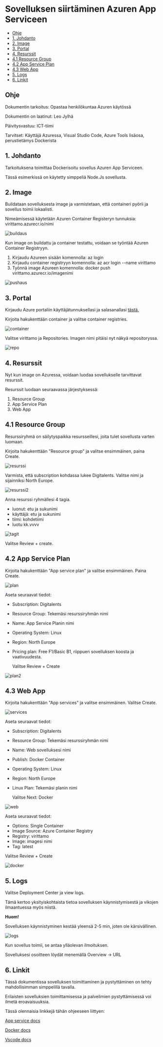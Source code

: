  <h1>Sovelluksen siirtäminen Azuren App Serviceen</h1>


- [Ohje](#ohje)
- [1. Johdanto](#1-johdanto)
- [2. Image](#2-image)
- [3. Portal](#3-portal)
- [4. Resurssit](#4-resurssit)
- [4.1 Resource Group](#41-resource-group)
- [4.2 App Service Plan](#42-app-service-plan)
- [4.3 Web App](#43-web-app)
- [5. Logs](#5-logs)
- [6. Linkit](#6-linkit)
  


## Ohje

Dokumentin tarkoitus: Opastaa henkilökuntaa Azuren käytössä

Dokumentin on laatinut: Leo Jylhä

Päivitysvastuu: ICT-tiimi

Tarvitset: Käyttäjä Azuressa, Visual Studio Code, Azure Tools lisäosa, perustietämys Dockerista

## 1. Johdanto


Tarkoituksena toimittaa Dockerisoitu sovellus Azuren App Serviceen.

Tässä esimerkissä on käytetty simppeliä Node.Js sovellusta.

## 2. Image


Buildataan sovelluksesta image ja varmistetaan, että containeri pyörii ja sovellus toimii lokaalisti.

Nimeämisessä käytetään Azuren Container Registeryn tunnuksia: virittamo.azurecr.io/nimi

![buildaus](kuvat/build.png)

Kun image on buildattu ja container testattu, voidaan se työntää Azuren Container Registryyn.

1. Kirjaudu Azureen sisään komennolla: az login
2. Kirjaudu container registryyn komennolla: az acr login --name virittamo
3. Työnnä image Azureen komennolla: docker push virittamo.azurecr.io/imagenimi
   
![pushaus](kuvat/push.png)


## 3. Portal


Kirjaudu Azure portaliin käyttäjätunnuksellasi ja salasanallasi [tästä.](https://portal.azure.com)

Kirjoita hakukenttään container ja valitse container registries.

![container](kuvat/container.png)

Valitse virittamo ja Repositories. Imagen nimi pitäisi nyt näkyä repositoryssa.

![repo](kuvat/repo.png)

## 4. Resurssit


Nyt kun image on Azuressa, voidaan luodaa sovellukselle tarvittavat resurssit.

Resurssit luodaan seuraavassa järjestyksessä:

1. Resource Group
2. App Service Plan
3. Web App
   

## 4.1 Resource Group

Resurssiryhmä on säilytyspaikka resursseillesi, joita tulet sovellusta varten luomaan.

Kirjoita hakukenttään "Resource group" ja valitse ensimmäinen, paina Create.

![resurssi](kuvat/resurssi.png)

Varmista, että subscription kohdassa lukee Digitalents. Valitse nimi ja sijainniksi North Europe.

![resurssi2](kuvat/resurssi2.png)

Anna resurssi ryhmällesi 4 tagia.
- luonut: etu ja sukunimi
- käyttäjä: etu ja sukunimi
- tiimi: kohdetiimi
- luotu kk.vvvv
  
![tagit](kuvat/tag.png)

Valitse Review + create.

## 4.2 App Service Plan


Kirjoita hakukenttään "App service plan" ja valitse ensimmäinen. Paina Create.

![plan](kuvat/plan.png)

Aseta seuraavat tiedot:

- Subscription: Digitalents
- Resource Group: Tekemäsi resurssiryhmän nimi
- Name: App Service Planin nimi
- Operating System: Linux
- Region: North Europe
- Pricing plan: Free F1/Basic B1, riippuen sovelluksen koosta ja vaativuudesta.
  
  Valitse Review + Create

![plan2](kuvat/plan2.png)

## 4.3 Web App


Kirjoita hakukenttään "App services" ja valitse ensimmäinen. Valitse Create.

![services](kuvat/services.png)

Aseta seuraavat tiedot:

- Subscription: Digitalents
- Resource Group: Tekemäsi resurssiryhmän nimi
- Name: Web sovelluksesi nimi
- Publish: Docker Container
- Operating System: Linux
- Region: North Europe
- Linux Plan: Tekemäsi planin nimi
  
  Valitse Next: Docker
  
![web](kuvat/webbi%C3%A4.png)


Aseta seuraavat tiedot:

- Options: Single Container
- Image Source: Azure Container Registry
- Registry: virittamo
- Image: imagesi nimi
- Tag: latest
  
Valitse Review + Create
  
![docker](kuvat/docker.png)


## 5. Logs


Valitse Deployment Center ja view logs.

Tämä kertoo yksityiskohtaista tietoa sovelluksen käynnistymisestä ja vikojen ilmaantuessa myös niistä.

**Huom!**

Sovelluksen käynnistyminen kestää yleensä 2-5 min, joten ole kärsivällinen.

![logs](kuvat/logs.png)

Kun sovellus toimii, se antaa ylläolevan ilmoituksen.

Sovelluksesi osoitteen löydät menemällä Overview -> URL

## 6. Linkit


Tässä dokumentissa sovelluksen toimittaminen ja pystyttäminen on tehty mahdollisimman
simppelillä tavalla.

Erilaisten sovelluksien toimittamisessa ja palvelimien pystyttämisessä voi
ilmetä eroavaisuuksia. 

Tässä olennaisia linkkejä tähän ohjeeseen liittyen:

[App service docs](https://learn.microsoft.com/en-us/azure/app-service/)

[Docker docs](https://docs.docker.com/)

[Vscode docs](https://code.visualstudio.com/docs/azure/deployment)
